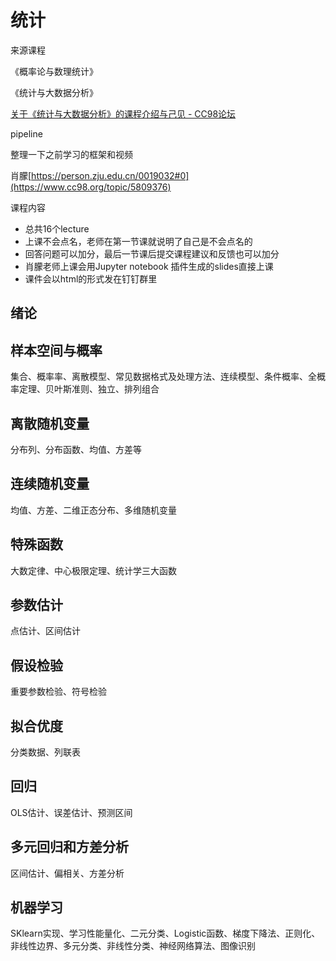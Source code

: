 # 统计

来源课程

《概率论与数理统计》

《统计与大数据分析》



[关于《统计与大数据分析》的课程介绍与己见 - CC98论坛](https://www.cc98.org/topic/5511629/1#1)

pipeline

整理一下之前学习的框架和视频

肖朦[https://person.zju.edu.cn/0019032#0](https://www.cc98.org/topic/5809376)

课程内容

- 总共16个lecture
- 上课不会点名，老师在第一节课就说明了自己是不会点名的
- 回答问题可以加分，最后一节课后提交课程建议和反馈也可以加分
- 肖朦老师上课会用Jupyter notebook 插件生成的slides直接上课
- 课件会以html的形式发在钉钉群里



## 绪论



## 样本空间与概率

集合、概率率、离散模型、常见数据格式及处理方法、连续模型、条件概率、全概率定理、贝叶斯准则、独立、排列组合

## 离散随机变量

分布列、分布函数、均值、方差等

## 连续随机变量

均值、方差、二维正态分布、多维随机变量

## 特殊函数

大数定律、中心极限定理、统计学三大函数

## 参数估计

点估计、区间估计

## 假设检验

重要参数检验、符号检验

## 拟合优度

分类数据、列联表

## 回归

OLS估计、误差估计、预测区间

## 多元回归和方差分析

区间估计、偏相关、方差分析

## 机器学习

SKlearn实现、学习性能量化、二元分类、Logistic函数、梯度下降法、正则化、非线性边界、多元分类、非线性分类、神经网络算法、图像识别